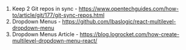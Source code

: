 1) Keep 2 Git repos in sync - https://www.opentechguides.com/how-to/article/git/177/git-sync-repos.html
2) Dropdown Menus - https://github.com/Ibaslogic/react-multilevel-dropdown-menu
3) Dropdown Menus Article - https://blog.logrocket.com/how-create-multilevel-dropdown-menu-react/
